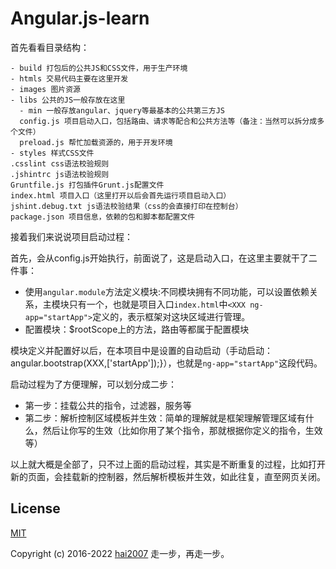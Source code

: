 # Angular.js-learn

首先看看目录结构：

    - build 打包后的公共JS和CSS文件，用于生产环境
    - htmls 交易代码主要在这里开发
    - images 图片资源
    - libs 公共的JS一般存放在这里
      - min 一般存放angular、jquery等最基本的公共第三方JS
      config.js 项目启动入口，包括路由、请求等配合和公共方法等（备注：当然可以拆分成多个文件）
      preload.js 帮忙加载资源的，用于开发环境
    - styles 样式CSS文件
    .csslint css语法校验规则
    .jshintrc js语法校验规则
    Gruntfile.js 打包插件Grunt.js配置文件
    index.html 项目入口（这里打开以后会首先运行项目启动入口）
    jshint.debug.txt js语法校验结果（css的会直接打印在控制台）
    package.json 项目信息，依赖的包和脚本都配置文件

接着我们来说说项目启动过程：

首先，会从config.js开始执行，前面说了，这是启动入口，在这里主要就干了二件事：

- 使用```angular.module```方法定义模块:不同模块拥有不同功能，可以设置依赖关系，主模块只有一个，也就是项目入口```index.html```中```<XXX ng-app="startApp">```定义的，表示框架对这块区域进行管理。
- 配置模块：$rootScope上的方法，路由等都属于配置模块

模块定义并配置好以后，在本项目中是设置的自动启动（手动启动：angular.bootstrap(XXX,['startApp']);}），也就是```ng-app="startApp"```这段代码。

启动过程为了方便理解，可以划分成二步：

- 第一步：挂载公共的指令，过滤器，服务等
- 第二步：解析控制区域模板并生效：简单的理解就是框架理解管理区域有什么，然后让你写的生效（比如你用了某个指令，那就根据你定义的指令，生效等）

以上就大概是全部了，只不过上面的启动过程，其实是不断重复的过程，比如打开新的页面，会挂载新的控制器，然后解析模板并生效，如此往复，直至网页关闭。

## License

[MIT](https://github.com/agile-contrib/Angular.js-learn/blob/master/LICENSE)

Copyright (c) 2016-2022 [hai2007](https://hai2007.gitee.io/sweethome/) 走一步，再走一步。